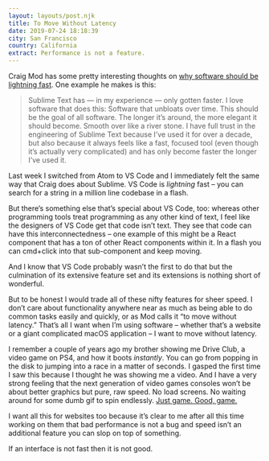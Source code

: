 ```yaml
---
layout: layouts/post.njk
title: To Move Without Latency
date: 2019-07-24 18:18:39
city: San Francisco
country: California
extract: Performance is not a feature.
---
```


Craig Mod has some pretty interesting thoughts on [why software should be lightning fast](https://craigmod.com/essays/fast_software/). One example he makes is this:

> Sublime Text has — in my experience — only gotten faster. I love software that does this: Software that unbloats over time. This should be the goal of all software. The longer it’s around, the more elegant it should become. Smooth over like a river stone. I have full trust in the engineering of Sublime Text because I’ve used it for over a decade, but also because it always feels like a fast, focused tool (even though it’s actually very complicated) and has only become faster the longer I’ve used it.

Last week I switched from Atom to VS Code and I immediately felt the same way that Craig does about Sublime. VS Code is _lightning_ fast – you can search for a string in a million line codebase in a flash.

But there’s something else that’s special about VS Code, too: whereas other programming tools treat programming as any other kind of text, I feel like the designers of VS Code get that code isn’t text. They see that code can have this interconnectedness – one example of this might be a React component that has a ton of other React components within it. In a flash you can cmd+click into that sub-component and keep moving.

And I know that VS Code probably wasn’t the first to do that but the culmination of its extensive feature set and its extensions is nothing short of wonderful.

But to be honest I would trade all of these nifty features for sheer speed. I don’t care about functionality anywhere near as much as being able to do common tasks easily and quickly, or as Mod calls it “to move without latency.” That’s all I want when I’m using software – whether that’s a website or a giant complicated macOS application – I want to move without latency.

I remember a couple of years ago my brother showing me Drive Club, a video game on PS4, and how it boots _instantly_. You can go from popping in the disk to jumping into a race in a matter of seconds. I gasped the first time I saw this because I thought he was showing me a video. And I have a very strong feeling that the next generation of video games consoles won’t be about better graphics but pure, raw speed. No load screens. No waiting around for some dumb gif to spin endlessly. [Just game. Good, game.](https://www.youtube.com/watch?v=i1qnIBLNOG0)

I want all this for websites too because it’s clear to me after all this time working on them that bad performance is not a bug and speed isn’t an additional feature you can slop on top of something.

If an interface is not fast then it is not good.
